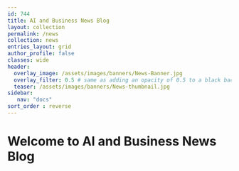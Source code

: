 ```yaml
---
id: 744   
title: AI and Business News Blog
layout: collection
permalink: /news
collection: news
entries_layout: grid
author_profile: false
classes: wide
header:
  overlay_image: /assets/images/banners/News-Banner.jpg
  overlay_filter: 0.5 # same as adding an opacity of 0.5 to a black background
  teaser: /assets/images/banners/News-thumbnail.jpg
sidebar:
   nav: "docs"
sort_order : reverse   
---
```


# Welcome to AI and Business News Blog
